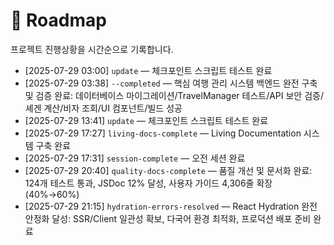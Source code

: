 # 📍 Roadmap

프로젝트 진행상황을 시간순으로 기록합니다.

- [2025-07-29 03:00] `update` — 체크포인트 스크립트 테스트 완료
- [2025-07-29 03:38] `--completed` — 핵심 여행 관리 시스템 백엔드 완전 구축 및 검증 완료: 데이터베이스 마이그레이션/TravelManager 테스트/API 보안 검증/셰겐 계산/비자 조회/UI 컴포넌트/빌드 성공
- [2025-07-29 13:41] `update` — 체크포인트 스크립트 테스트 완료
- [2025-07-29 17:27] `living-docs-complete` — Living Documentation 시스템 구축 완료
- [2025-07-29 17:31] `session-complete` — 오전 세션 완료
- [2025-07-29 20:40] `quality-docs-complete` — 품질 개선 및 문서화 완료: 124개 테스트 통과, JSDoc 12% 달성, 사용자 가이드 4,306줄 확장 (40%→60%)
- [2025-07-29 21:15] `hydration-errors-resolved` — React Hydration 완전 안정화 달성: SSR/Client 일관성 확보, 다국어 환경 최적화, 프로덕션 배포 준비 완료
